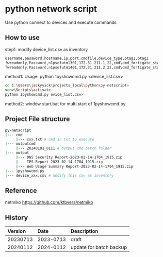 # python network script

Use python connect to devices and execute commands

## How to use

step1: modify device_list.csv as inventory

```sh
username,password,hostname,ip,port,cmdfile,device_type,otag1,otag2
fwreadonly,Password,n1psefutm1301,172.31.211.1,22,cmd\cmd_fortigate_status.txt,fortinet,fgate,status
fwreadonly,Password,n1psefutm1401,172.31.211.2,22,cmd\cmd_fortigate_status.txt,fortinet,fgate,status
```

method1: Usage: python 1pyshowcmd.py <device_list.csv>

```sh
cd C:\Users\jackyyick\projects_local\python\py-netscript>
venv\Scripts\activate
python 1pyshowcmd.py evice_list.csv>
```

method2: window start.bat for multi start of 1pyshowcmd.py

## Project File structure

```sh
py-netscript
|--- cmd
     |--- xxx.txt # cmd in txt to execute
|--- outputcmd
     |--- 20240101_0111 # output cmd batch folder
|--- output
     |--- DNS Security Report-2023-02-14-1704_1915.zip
     |--- IPS Report-2023-02-14-1704_1915.zip
     |--- Web Usage Summary Report-2023-02-14-1704_1915.zip
|--- 1pyshowcmd.py
|--- device_xxx.csv # modify this csv as inventory
```

## Reference

netmiko https://github.com/ktbyers/netmiko

## History

| Version  | Date      | Description             |
| :------- | :-------- | :---------------------- |
| 20230713 | 2023-0713 | draft                   |
| 20240112 | 2024-0112 | update for batch backup |
